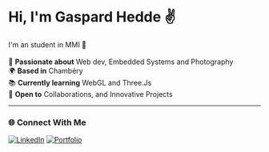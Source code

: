 # Hi, I'm Gaspard Hedde ✌️</br>
I'm an student in MMI 🚀 </br> </br>
🎯 **Passionate about** Web dev, Embedded Systems and Photography  </br>
🌍 **Based in** Chambéry  </br>
📚 **Currently learning** WebGL and Three.Js </br>
🚀 **Open to** Collaborations, and Innovative Projects  

---

### 🌐 **Connect With Me**

[![LinkedIn](https://img.shields.io/badge/-LinkedIn-black?style=for-the-badge&logo=linkedin&logoColor=white)](https://www.linkedin.com/in/gaspardhedde/)  [![Portfolio](https://img.shields.io/badge/-Portfolio-black?style=for-the-badge&logo=google-chrome&logoColor=white)](https://www.gaspardhedde.fr/)


